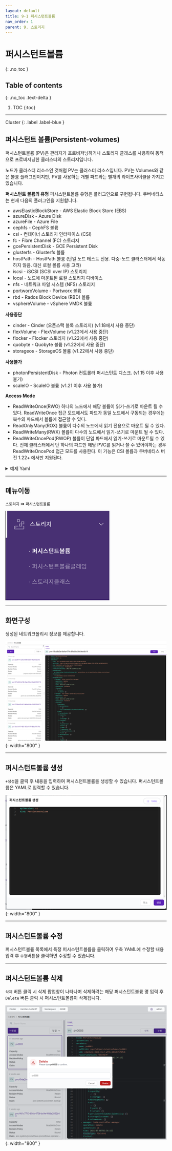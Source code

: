 ```yaml
---
layout: default
title: 9-1 퍼시스턴트볼륨
nav_order: 1
parent: 9. 스토리지
---
```


# 퍼시스턴트볼륨
{: .no_toc }

## Table of contents
{: .no_toc .text-delta }

1. TOC
{:toc}

---

<div class="code-example" markdown="1">
Cluster
{: .label .label-blue }
</div>


## 퍼시스턴트 볼륨(Persistent-volumes)

퍼시스턴트볼륨 (PV)은 관리자가 프로비저닝하거나 스토리지 클래스를 사용하여 동적으로 프로비저닝한 클러스터의 스토리지입니다. 

노드가 클러스터 리소스인 것처럼 PV는 클러스터 리소스입니다. PV는 Volumes와 같은 볼륨 플러그인이지만, PV를 사용하는 개별 파드와는 별개의 라이프사이클을 가지고 있습니다. 

**퍼시스턴트 볼륨의 유형**
퍼시스턴트볼륨 유형은 플러그인으로 구현됩니다. 쿠버네티스는 현재 다음의 플러그인을 지원합니다.

- awsElasticBlockStore - AWS Elastic Block Store (EBS)
- azureDisk - Azure Disk
- azureFile - Azure File
- cephfs - CephFS 볼륨
- csi - 컨테이너 스토리지 인터페이스 (CSI)
- fc - Fibre Channel (FC) 스토리지
- gcePersistentDisk - GCE Persistent Disk
- glusterfs - Glusterfs 볼륨
- hostPath - HostPath 볼륨 (단일 노드 테스트 전용. 다중-노드 클러스터에서 작동하지 않음. 대신 로컬 볼륨 사용 고려)
- iscsi - iSCSI (SCSI over IP) 스토리지
- local - 노드에 마운트된 로컬 스토리지 디바이스
- nfs - 네트워크 파일 시스템 (NFS) 스토리지
- portworxVolume - Portworx 볼륨
- rbd - Rados Block Device (RBD) 볼륨
- vsphereVolume - vSphere VMDK 볼륨

**사용중단**

- cinder - Cinder (오픈스택 블록 스토리지) (v1.18에서 사용 중단)
- flexVolume - FlexVolume (v1.23에서 사용 중단)
- flocker - Flocker 스토리지 (v1.22에서 사용 중단)
- quobyte - Quobyte 볼륨 (v1.22에서 사용 중단)
- storageos - StorageOS 볼륨 (v1.22에서 사용 중단)

**사용불가**

- photonPersistentDisk - Photon 컨트롤러 퍼시스턴트 디스크. (v1.15 이후 사용 불가)
- scaleIO - ScaleIO 볼륨 (v1.21 이후 사용 불가)


**Access Mode**

- ReadWriteOnce(RWO) 
하나의 노드에서 해당 볼륨이 읽기-쓰기로 마운트 될 수 있다. ReadWriteOnce 접근 모드에서도 파드가 동일 노드에서 구동되는 경우에는 복수의 파드에서 볼륨에 접근할 수 있다.
- ReadOnlyMany(ROX)
볼륨이 다수의 노드에서 읽기 전용으로 마운트 될 수 있다.
- ReadWriteMany(RWX) 
볼륨이 다수의 노드에서 읽기-쓰기로 마운트 될 수 있다.
- ReadWriteOncePod(RWOP)
볼륨이 단일 파드에서 읽기-쓰기로 마운트될 수 있다. 전체 클러스터에서 단 하나의 파드만 해당 PVC를 읽거나 쓸 수 있어야하는 경우 ReadWriteOncePod 접근 모드를 사용한다. 이 기능은 CSI 볼륨과 쿠버네티스 버전 1.22+ 에서만 지원된다.


<details>
<summary>예제 Yaml</summary>
  
{% highlight yaml %}
apiVersion: v1
kind: PersistentVolume
metadata:
  name: foo-pv
spec:
  storageClassName: ""
  claimRef:
    name: foo-pvc
    namespace: foo
  ...
{% endhighlight %}
   
</details>


---

## 메뉴이동
`스토리지` ➡ `퍼시스턴트볼륨`

![storage-001.png](/assets/images/storage/storage-001.png)

---

## 화면구성
생성된 네트워크폴리시 정보를 제공합니다.

![storage-004.png](/assets/images/storage/storage-004.png){: width="800" }

---

## 퍼시스턴트볼륨 생성
`+생성`을 클릭 후 내용을 입력하여 퍼시스턴트볼륨을 생성할 수 있습니다. 퍼시스턴트볼륨은 YAML로 입력할 수 있습니다.

![storage-005.png](/assets/images/storage/storage-005.png){: width="800" }

---

## 퍼시스턴트볼륨 수정
퍼시스턴트볼륨 목록에서 특정 퍼시스턴트볼륨을 클릭하여 우측 YAML에 수정할 내용 입력 후 `수정`버튼을 클릭하면 수정할 수 있습니다.

---

## 퍼시스턴트볼륨 삭제
`삭제` 버튼 클릭 시 삭제 팝업창이 나타나며 삭제하려는 해당 퍼시스턴트볼륨 명 입력 후 `Delete` 버튼 클릭 시 퍼시스턴트볼륨이 삭제됩니다.

![pv-delete.png](/assets/images/storage/pv-delete.png){: width="800" }